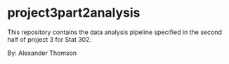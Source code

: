 # project3part2analysis

This repository contains the data analysis pipeline specified in the second half of project 3 for Stat 302.

By: Alexander Thomson
